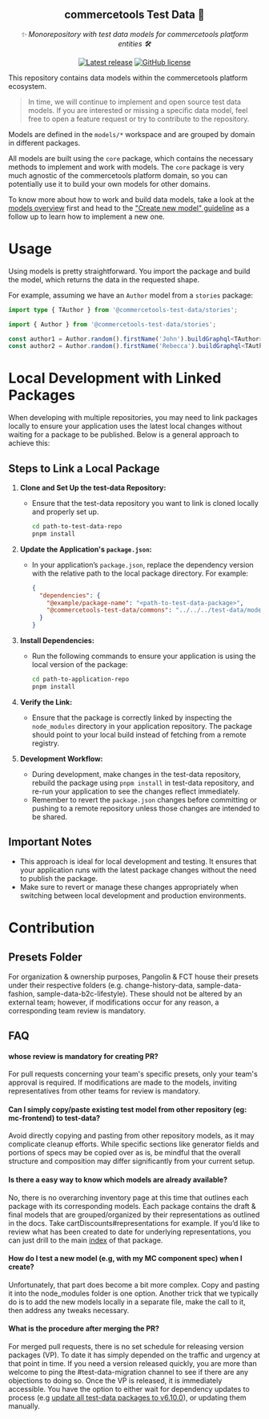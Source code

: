 <h2 align="center">commercetools Test Data 🤖</h2>
<p align="center">
  <i>✨ Monorepository with test data models for commercetools platform entities 🛠</i>
</p>
<p align="center">
  <a href="https://github.com/commercetools/test-data/releases"><img src="https://badgen.net/github/release/commercetools/test-data" alt="Latest release" /></a> <a href="https://github.com/commercetools/test-data/blob/master/LICENSE"><img src="https://badgen.net/github/license/commercetools/test-data" alt="GitHub license" /></a>
</p>

This repository contains data models within the commercetools platform ecosystem.

> In time, we will continue to implement and open source test data models. If you are interested or missing a specific data model, feel free to open a feature request or try to contribute to the repository.

Models are defined in the `models/*` workspace and are grouped by domain in different packages.

All models are built using the `core` package, which contains the necessary methods to implement and work with models. The `core` package is very much agnostic of the commercetools platform domain, so you can potentially use it to build your own models for other domains.

To know more about how to work and build data models, take a look at the [models overview](./docs/contributing/test-data-models-overview.md) first and head to the ["Create new model" guideline](./docs/guidelines/creating-new-model.md) as a follow up to learn how to implement a new one.

# Usage

Using models is pretty straightforward. You import the package and build the model, which returns the data in the requested shape.

For example, assuming we have an `Author` model from a `stories` package:

```ts
import type { TAuthor } from '@commercetools-test-data/stories';

import { Author } from '@commercetools-test-data/stories';

const author1 = Author.random().firstName('John').buildGraphql<TAuthor>();
const author2 = Author.random().firstName('Rebecca').buildGraphql<TAuthor>();
```

# Local Development with Linked Packages

When developing with multiple repositories, you may need to link packages locally to ensure your application uses the latest local changes without waiting for a package to be published. Below is a general approach to achieve this:

## Steps to Link a Local Package

1. **Clone and Set Up the test-data Repository:**

   - Ensure that the test-data repository you want to link is cloned locally and properly set up.
     ```bash
     cd path-to-test-data-repo
     pnpm install
     ```

2. **Update the Application's `package.json`:**

   - In your application’s `package.json`, replace the dependency version with the relative path to the local package directory. For example:
     ```json
     {
       "dependencies": {
         "@example/package-name": "<path-to-test-data-package>",
         "@commercetools-test-data/commons": "../../../test-data/models/commons"
       }
     }
     ```

3. **Install Dependencies:**

   - Run the following commands to ensure your application is using the local version of the package:
     ```bash
     cd path-to-application-repo
     pnpm install
     ```

4. **Verify the Link:**

   - Ensure that the package is correctly linked by inspecting the `node_modules` directory in your application repository. The package should point to your local build instead of fetching from a remote registry.

5. **Development Workflow:**
   - During development, make changes in the test-data repository, rebuild the package using `pnpm install` in test-data repository, and re-run your application to see the changes reflect immediately.
   - Remember to revert the `package.json` changes before committing or pushing to a remote repository unless those changes are intended to be shared.

## Important Notes

- This approach is ideal for local development and testing. It ensures that your application runs with the latest package changes without the need to publish the package.
- Make sure to revert or manage these changes appropriately when switching between local development and production environments.

# Contribution

## Presets Folder

For organization & ownership purposes, Pangolin & FCT house their presets under their respective folders (e.g. change-history-data, sample-data-fashion, sample-data-b2c-lifestyle). These should not be altered by an external team; however, if modifications occur for any reason, a corresponding team review is mandatory.

## FAQ

#### whose review is mandatory for creating PR?

For pull requests concerning your team's specific presets, only your team's approval is required. If modifications are made to the models, inviting representatives from other teams for review is mandatory.

#### Can I simply copy/paste existing test model from other repository (eg: mc-frontend) to test-data?

Avoid directly copying and pasting from other repository models, as it may complicate cleanup efforts. While specific sections like generator fields and portions of specs may be copied over as is, be mindful that the overall structure and composition may differ significantly from your current setup.

#### Is there a easy way to know which models are already available?

No, there is no overarching inventory page at this time that outlines each package with its corresponding models.
Each package contains the draft & final models that are grouped/organized by their representations as outlined in the docs.
Take cartDiscounts#representations for example. If you’d like to review what has been created to date for underlying representations, you can just drill to the main [index](https://github.com/commercetools/test-data/blob/main/models/cart-discount/src/index.ts) of that package.

#### How do I test a new model (e.g, with my MC component spec) when I create?

Unfortunately, that part does become a bit more complex.
Copy and pasting it into the node_modules folder is one option.
Another trick that we typically do is to add the new models locally in a separate file, make the call to it, then address any tweaks necessary.

#### What is the procedure after merging the PR?

For merged pull requests, there is no set schedule for releasing version packages (VP). To date it has simply depended on the traffic and urgency at that point in time.
If you need a version released quickly, you are more than welcome to ping the #test-data-migration channel to see if there are any objections to doing so.
Once the VP is released, it is immediately accessible. You have the option to either wait for dependency updates to process (e.g [update all test-data packages to v6.10.0](https://github.com/commercetools/merchant-center-frontend/pull/16069)), or updating them manually.
